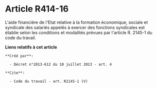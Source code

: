 # Article R414-16

L'aide financière de l'Etat relative à la formation économique, sociale et syndicale des salariés appelés à exercer des
fonctions syndicales est établie selon les conditions et modalités prévues par l'article R. 2145-1 du code du travail.

**Liens relatifs à cet article**

	**Créé par**:

	  - Décret n°2013-612 du 10 juillet 2013 - art. 4

	**Cite**:

	  - Code du travail - art. R2145-1 (V)
